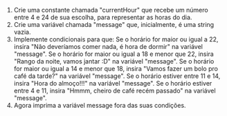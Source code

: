 1. Crie uma constante chamada "currentHour" que recebe um número entre 4 e 24 de sua escolha, para representar as horas do dia.
2. Crie uma variável chamada "message" que, inicialmente, é uma string vazia.
3. Implemente condicionais para que:
  Se o horário for maior ou igual a 22, insira "Não deveríamos comer nada, é hora de dormir" na variável "message".
  Se o horário for maior ou igual a 18 e menor que 22, insira "Rango da noite, vamos jantar :D" na variável "message".
  Se o horário for maior ou igual a 14 e menor que 18, insira "Vamos fazer um bolo pro café da tarde?" na variável "message".
  Se o horário estiver entre 11 e 14, insira "Hora do almoço!!!" na variável "message".
  Se o horário estiver entre 4 e 11, insira "Hmmm, cheiro de café recém passado" na variável "message".
4. Agora imprima a variável message fora das suas condições.